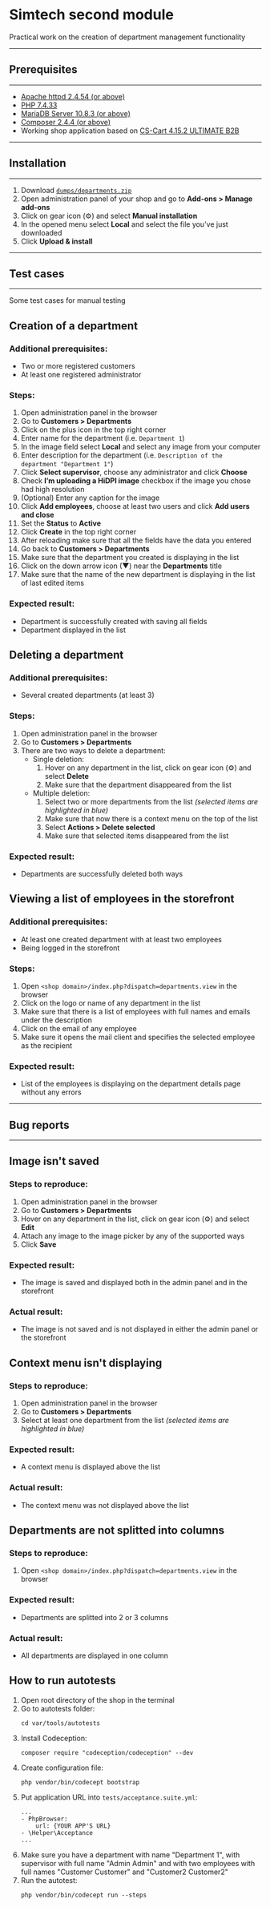 # Simtech second module

Practical work on the creation of department management functionality


---
## **Prerequisites**
---

- [Apache httpd 2.4.54 (or above)](https://httpd.apache.org/download.cgi#apache24)
- [PHP 7.4.33](https://www.php.net/downloads.php)
- [MariaDB Server 10.8.3 (or above)](https://mariadb.org/download/?t=mariadb&o=true&p=mariadb&r=10.8.3)
- [Composer 2.4.4 (or above)](https://getcomposer.org/)
- Working shop application based on [CS-Cart 4.15.2 ULTIMATE B2B](https://www.cs-cart.com/download-cs-cart.html)


---
## **Installation**
---

1. Download [`dumps/departments.zip`](https://github.com/azizbekphd/simtech_second_module/blob/departments/dumps/departments.zip)
1. Open administration panel of your shop and go to **Add-ons > Manage add-ons**
1. Click on gear icon (&#9881;) and select **Manual installation**
1. In the opened menu select **Local** and select the file you've just downloaded
1. Click **Upload & install**


---
## **Test cases**
---

Some test cases for manual testing


## Creation of a department

### Additional prerequisites:

- Two or more registered customers
- At least one registered administrator

### Steps:

1. Open administration panel in the browser
1. Go to **Customers > Departments**
1. Click on the plus icon in the top right corner
1. Enter name for the department (i.e. `Department 1`)
1. In the image field select **Local** and select any image from your computer
1. Enter description for the department (i.e. `Description of the department "Department 1"`)
1. Click **Select supervisor**, choose any administrator and click **Choose**
1. Check **I’m uploading a HiDPI image** checkbox if the image you chose had high resolution
1. (Optional) Enter any caption for the image
1. Click **Add employees**, choose at least two users and click **Add users and close**
1. Set the **Status** to **Active**
1. Click **Create** in the top right corner
1. After reloading make sure that all the fields have the data you entered
1. Go back to **Customers > Departments**
1. Make sure that the department you created is displaying in the list
1. Click on the down arrow icon (&#9660;) near the **Departments** title
1. Make sure that the name of the new department is displaying in the list of last edited items

### Expected result:

- Department is successfully created with saving all fields
- Department displayed in the list


## Deleting a department

### Additional prerequisites:

- Several created departments (at least 3)

### Steps:

1. Open administration panel in the browser
1. Go to **Customers > Departments**
1. There are two ways to delete a department:
    - Single deletion:
        1. Hover on any department in the list, click on gear icon (&#9881;) and select **Delete**
        1. Make sure that the department disappeared from the list
    - Multiple deletion:
        1. Select two or more departments from the list _(selected items are highlighted in blue)_
        1. Make sure that now there is a context menu on the top of the list
        1. Select **Actions > Delete selected**
        1. Make sure that selected items disappeared from the list

### Expected result:

- Departments are successfully deleted both ways


## Viewing a list of employees in the storefront

### Additional prerequisites:

- At least one created department with at least two employees
- Being logged in the storefront

### Steps:

1. Open `<shop domain>/index.php?dispatch=departments.view` in the browser
1. Click on the logo or name of any department in the list
1. Make sure that there is a list of employees with full names and emails under the description
1. Click on the email of any employee
1. Make sure it opens the mail client and specifies the selected employee as the recipient

### Expected result:

- List of the employees is displaying on the department details page without any errors


---
## **Bug reports**
---


## Image isn't saved

### Steps to reproduce:

1. Open administration panel in the browser
1. Go to **Customers > Departments**
1. Hover on any department in the list, click on gear icon (&#9881;) and select **Edit**
1. Attach any image to the image picker by any of the supported ways
1. Click **Save**

### Expected result:

- The image is saved and displayed both in the admin panel and in the storefront

### Actual result:

- The image is not saved and is not displayed in either the admin panel or the storefront


## Context menu isn't displaying

### Steps to reproduce:

1. Open administration panel in the browser
1. Go to **Customers > Departments**
1. Select at least one department from the list _(selected items are highlighted in blue)_

### Expected result:

- A context menu is displayed above the list

### Actual result:

- The context menu was not displayed above the list


## Departments are not splitted into columns

### Steps to reproduce:

1. Open `<shop domain>/index.php?dispatch=departments.view` in the browser

### Expected result:

- Departments are splitted into 2 or 3 columns

### Actual result:

- All departments are displayed in one column

## **How to run autotests**

1. Open root directory of the shop in the terminal
1. Go to autotests folder:
    ```
    cd var/tools/autotests
    ```
1. Install Codeception:
    ```
    composer require "codeception/codeception" --dev
    ```
1. Create configuration file:
    ```
    php vendor/bin/codecept bootstrap
    ```
1. Put application URL into `tests/acceptance.suite.yml`:
    ```
    ...
    - PhpBrowser:
        url: {YOUR APP'S URL}
    - \Helper\Acceptance
    ...
    ```
1. Make sure you have a department with name "Department 1", with supervisor with full name "Admin Admin" and with two employees with full names "Customer Customer" and "Customer2 Customer2"
1. Run the autotest:
    ```
    php vendor/bin/codecept run --steps
    ```